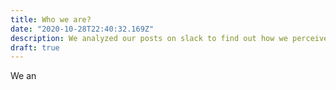 ```yaml
---
title: Who we are?
date: "2020-10-28T22:40:32.169Z"
description: We analyzed our posts on slack to find out how we perceive ourselves
draft: true
---
```


We an
